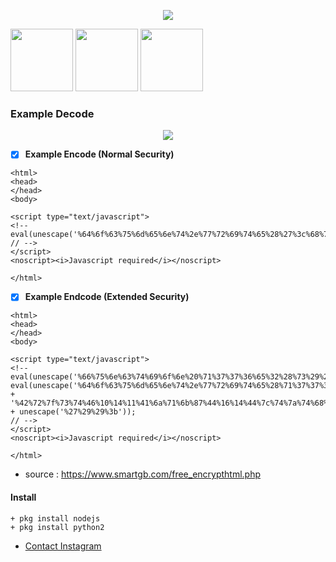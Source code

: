 <p align="center"><img src="https://i.ibb.co/JdmzVn0/20200225-204032-picsay.jpg"></p>
<p float="left">
  <img src="https://img.shields.io/badge/coded%20by-Ezz--Kun-red" width="100" />
  <img src="https://img.shields.io/badge/Instagram-%40aditia__07-yellow" width="100" /> 
  <img src="https://img.shields.io/badge/python-2.7.17-blue" width="100" />
</p>

### Example Decode
<p align="center"><img src="https://i.ibb.co/6tyf59C/Screenshot-20200302-185521-picsay.png"></p>

- [x] **Example Encode (Normal Security)**
```
<html>
<head>
</head>
<body>

<script type="text/javascript">
<!-- 
eval(unescape('%64%6f%63%75%6d%65%6e%74%2e%77%72%69%74%65%28%27%3c%68%74%6d%6c%3e%5c%6e%09%3c%62%6f%64%79%3e%5c%6e%3c%74%69%74%6c%65%3e%44%41%53%41%52%20%54%55%4b%41%4e%47%20%52%49%4b%4f%44%20%3a%56%3c%2f%74%69%74%6c%65%3e%20%5c%6e%09%3c%62%6f%64%79%3e%5c%6e%09%09%3c%68%31%3e%49%4e%49%20%49%53%49%4e%59%41%20%3c%68%31%3e%5c%6e%09%3c%2f%62%6f%64%79%3e%5c%6e%3c%2f%68%74%6d%6c%3e%27%29%3b'));
// -->
</script>
<noscript><i>Javascript required</i></noscript>

</html>

```

- [x] **Example Endcode (Extended Security)**
```
<html>
<head>
</head>
<body>

<script type="text/javascript">
<!-- 
eval(unescape('%66%75%6e%63%74%69%6f%6e%20%71%37%37%36%65%32%28%73%29%20%7b%0a%09%76%61%72%20%72%20%3d%20%22%22%3b%0a%09%76%61%72%20%74%6d%70%20%3d%20%73%2e%73%70%6c%69%74%28%22%31%35%39%37%31%32%33%39%22%29%3b%0a%09%73%20%3d%20%75%6e%65%73%63%61%70%65%28%74%6d%70%5b%30%5d%29%3b%0a%09%6b%20%3d%20%75%6e%65%73%63%61%70%65%28%74%6d%70%5b%31%5d%20%2b%20%22%36%30%35%30%36%37%22%29%3b%0a%09%66%6f%72%28%20%76%61%72%20%69%20%3d%20%30%3b%20%69%20%3c%20%73%2e%6c%65%6e%67%74%68%3b%20%69%2b%2b%29%20%7b%0a%09%09%72%20%2b%3d%20%53%74%72%69%6e%67%2e%66%72%6f%6d%43%68%61%72%43%6f%64%65%28%28%70%61%72%73%65%49%6e%74%28%6b%2e%63%68%61%72%41%74%28%69%25%6b%2e%6c%65%6e%67%74%68%29%29%5e%73%2e%63%68%61%72%43%6f%64%65%41%74%28%69%29%29%2b%2d%38%29%3b%0a%09%7d%0a%09%72%65%74%75%72%6e%20%72%3b%0a%7d%0a'));
eval(unescape('%64%6f%63%75%6d%65%6e%74%2e%77%72%69%74%65%28%71%37%37%36%65%32%28%27') + '%42%72%7f%73%74%46%10%14%11%41%6a%71%6b%87%44%16%14%44%7c%74%7a%74%68%46%4a%4e%5d%4b%59%2e%5c%5d%56%4f%56%4a%28%5c%56%55%55%4f%2e%42%5e%41%31%7c%74%7c%72%6a%40%2a%16%14%11%44%6f%71%6c%84%46%13%15%17%13%47%76%39%46%54%50%51%2d%51%5d%56%50%63%4a%2e%44%70%3c%40%15%17%11%42%30%6c%75%6f%87%46%15%17%42%37%75%7c%73%73%4015971239%36%32%33%36%30%30%35' + unescape('%27%29%29%3b'));
// -->
</script>
<noscript><i>Javascript required</i></noscript>

</html>
```

+ source : https://www.smartgb.com/free_encrypthtml.php
 
#### Install
```
+ pkg install nodejs
+ pkg install python2
```

* [Contact Instagram](https://www.instagram.com/aditiaze_07/)
